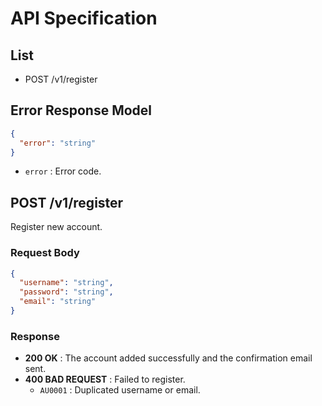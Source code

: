 # API Specification
## List

  - POST /v1/register


## Error Response Model

```json
{
  "error": "string"
}
```

  - `error` : Error code.


## POST /v1/register

Register new account.

### Request Body

```json
{
  "username": "string",
  "password": "string",
  "email": "string"
}
```

### Response
  - **200 OK** : The account added successfully and the confirmation email sent.
  - **400 BAD REQUEST** : Failed to register.
    - `AU0001` : Duplicated username or email.

